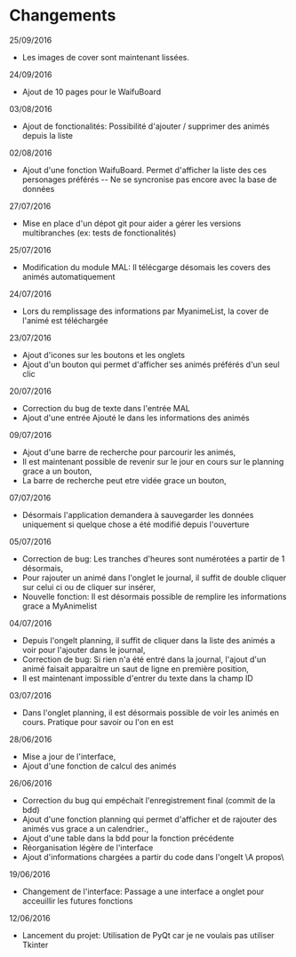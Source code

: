 # Changements
25/09/2016
- Les images de cover sont maintenant lissées.

24/09/2016
- Ajout de 10 pages pour le WaifuBoard

03/08/2016
- Ajout de fonctionalités: Possibilité d'ajouter / supprimer des animés depuis la liste
    
02/08/2016
- Ajout d'une fonction WaifuBoard. Permet d'afficher la liste des ces personages préférés -- Ne se syncronise pas encore avec la base de données
    
27/07/2016
- Mise en place d'un dépot git pour aider a gérer les versions multibranches (ex: tests de fonctionalités)

25/07/2016
- Modification du module MAL: Il télécgarge désomais les covers des animés automatiquement

24/07/2016
- Lors du remplissage des informations par MyanimeList, la cover de l'animé est téléchargée
	
23/07/2016
- Ajout d'icones sur les boutons et les onglets
- Ajout d'un bouton qui permet d'afficher ses animés préférés d'un seul clic
						   
20/07/2016
- Correction du bug de texte dans l'entrée MAL
- Ajout d'une entrée Ajouté le dans les informations des animés
						   
09/07/2016
- Ajout d'une barre de recherche pour parcourir les animés,
- Il est maintenant possible de revenir sur le jour en cours sur le planning grace a un bouton,
- La barre de recherche peut etre vidée grace un bouton,

07/07/2016
- Désormais l'application demandera à sauvegarder les données uniquement si quelque chose a été modifié depuis l'ouverture
	 
05/07/2016
- Correction de bug: Les tranches d'heures sont numérotées a partir de 1 désormais,
- Pour rajouter un animé dans l'onglet le journal, il suffit de double cliquer sur celui ci ou de cliquer sur insérer,
- Nouvelle fonction: Il est désormais possible de remplire les informations grace a MyAnimelist
				   
04/07/2016
- Depuis l'ongelt planning, il suffit de cliquer dans la liste des animés a voir pour l'ajouter dans le journal,
- Correction de bug: Si rien n'a été entré dans la journal, l'ajout d'un animé faisait apparaitre un saut de ligne en première position,
- Il est maintenant impossible d'entrer du texte dans la champ ID
				   
03/07/2016
- Dans l'onglet planning, il est désormais possible de voir les animés en cours. Pratique pour savoir ou l'on en est
	 
28/06/2016
- Mise a jour de l'interface,
- Ajout d'une fonction de calcul des animés
				   
26/06/2016
- Correction du bug qui empéchait l'enregistrement final (commit de la bdd)
- Ajout d'une fonction planning qui permet d'afficher et de rajouter des animés vus grace a un calendrier.,
- Ajout d'une table dans la bdd pour la fonction précédente
- Réorganisation légère de l'interface
- Ajout d'informations chargées a partir du code dans l'ongelt \A propos\
				   
19/06/2016
- Changement de l'interface: Passage a une interface a onglet pour acceuillir les futures fonctions
	 
12/06/2016
- Lancement du projet: Utilisation de PyQt car je ne voulais pas utiliser Tkinter
